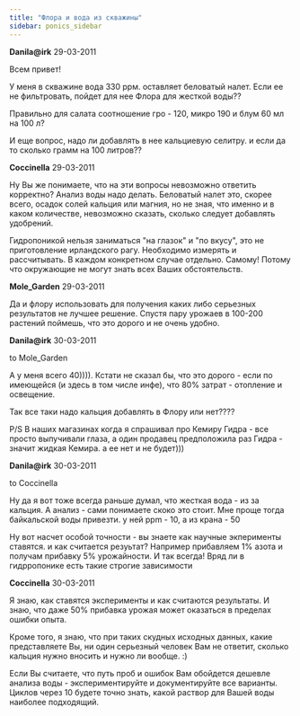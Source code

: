 ```yaml
---
title: "Флора и вода из скважины"
sidebar: ponics_sidebar
---
```


**Danila@irk** 29-03-2011

Всем привет!

У меня в скважине вода 330 ррм. оставляет беловатый налет. Если ее не фильтровать, пойдет для нее Флора для жесткой воды??

Правильно для салата соотношение гро - 120, микро 190 и блум 60 мл на 100 л? 

И еще вопрос, надо ли добавлять в нее кальциевую селитру. и если да то сколько грамм на 100 литров??


**Coccinella** 29-03-2011

Ну Вы же понимаете, что на эти вопросы невозможно ответить корректно? Анализ воды надо делать. Беловатый налет это, скорее всего, осадок солей кальция или магния, но не зная, что именно и в каком количестве, невозможно сказать, сколько следует добавлять удобрений.

Гидропоникой нельзя заниматься "на глазок" и "по вкусу", это не приготовление ирландского рагу. Необходимо измерять и рассчитывать. В каждом конкретном случае отдельно. Самому! Потому что окружающие не могут знать всех Ваших обстоятельств.


**Mole_Garden** 29-03-2011

Да и флору использовать для получения каких либо серьезных результатов не лучшее решение. Спустя пару урожаев в 100-200 растений поймешь, что это дорого и не очень удобно.


**Danila@irk** 30-03-2011

to Mole_Garden

А у меня всего 40)))). Кстати не сказал бы, что это дорого - если по имеющейся (и здесь в том числе инфе), что 80% затрат - отопление и освещение. 

Так все таки надо кальция добавлять в Флору или нет????

P/S В наших магазинах когда я спрашивал про Кемиру Гидра - все просто выпучивали глаза, а один продавец предположила раз Гидра - значит жидкая Кемира. а ее нет и не будет)))


**Danila@irk** 30-03-2011

to Coccinella

Ну да я вот тоже всегда раньше думал, что жесткая вода - из за кальция. А анализ - сами понимаете скоко это стоит. Мне проще тогда байкальской воды привезти. у ней ppm - 10, а из крана - 50

Ну вот насчет особой точности - вы знаете как научные экперименты ставятся. и как считается резуьтат? Например прибавляем 1% азота и получам прибавку 5% урожайности. И так всегда! Вряд ли в гидрропонике есть такие строгие зависимости


**Coccinella** 30-03-2011

Я знаю, как ставятся эксперименты и как считаются результаты. И знаю, что даже 50% прибавка урожая может оказаться в пределах ошибки опыта.

Кроме того, я знаю, что при таких скудных исходных данных, какие представляете Вы, ни один серьезный человек Вам не ответит, сколько кальция нужно вносить и нужно ли вообще. :)

Если Вы считаете, что путь проб и ошибок Вам обойдется дешевле анализа воды - экспериментируйте и документируйте все варианты. Циклов через 10 будете точно знать, какой раствор для Вашей воды наиболее подходящий.


